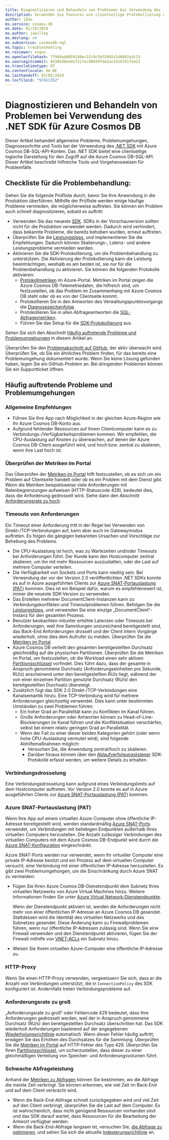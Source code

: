```yaml
---
title: Diagnostizieren und Behandeln von Problemen bei Verwendung des .NET SDK für Azure Cosmos DB
description: Verwenden Sie Features wie clientseitige Protokollierung und andere Tools von Drittanbietern, um bei Verwenden des .NET SDK Probleme im Zusammenhang mit Azure Cosmos DB zu erkennen, zu diagnostizieren und zu beheben.
author: j82w
ms.service: cosmos-db
ms.date: 01/19/2019
ms.author: jawilley
ms.devlang: c#
ms.subservice: cosmosdb-sql
ms.topic: troubleshooting
ms.reviewer: sngun
ms.openlocfilehash: 7f969ab6059140ec32c9c5bf5045c546602a3c15
ms.sourcegitcommit: 94305d8ee91f217ec98039fde2ac4326761fea22
ms.translationtype: HT
ms.contentlocale: de-DE
ms.lasthandoff: 03/05/2019
ms.locfileid: "57411352"
---
```

# <a name="diagnose-and-troubleshoot-issues-when-using-azure-cosmos-db-net-sdk"></a>Diagnostizieren und Behandeln von Problemen bei Verwendung des .NET SDK für Azure Cosmos DB
Dieser Artikel behandelt allgemeine Probleme, Problemumgehungen, Diagnoseschritte und Tools bei der Verwendung des [.NET SDK](sql-api-sdk-dotnet.md) mit Azure Cosmos DB-SQL-API-Konten.
Das .NET SDK bietet eine clientseitige logische Darstellung für den Zugriff auf die Azure Cosmos DB-SQL-API. Dieser Artikel beschreibt hilfreiche Tools und Vorgehensweisen für Problemfälle.

## <a name="checklist-for-troubleshooting-issues"></a>Checkliste für die Problembehandlung:
Gehen Sie die folgende Prüfliste durch, bevor Sie Ihre Anwendung in die Produktion überführen. Mithilfe der Prüfliste werden einige häufige Probleme vermieden, die möglicherweise auftreten. Sie können ein Problem auch schnell diagnostizieren, sobald es auftritt:

*   Verwenden Sie das neueste [SDK](https://github.com/Azure/azure-cosmos-dotnet-v2/blob/master/changelog.md). SDKs in der Vorschauversion sollten nicht für die Produktion verwendet werden. Dadurch wird verhindert, dass bekannte Probleme, die bereits behoben wurden, erneut auftreten.
*   Überprüfen Sie die [Leistungstipps](performance-tips.md), und implementieren Sie die Empfehlungen. Dadurch können Skalierungs-, Latenz- und andere Leistungsprobleme vermieden werden.
*   Aktivieren Sie die SDK-Protokollierung, um die Problembehandlung zu unterstützen. Die Aktivierung der Protokollierung kann die Leistung beeinträchtigen, weshalb es am besten ist, sie nur für die Problembehandlung zu aktivieren. Sie können die folgenden Protokolle aktivieren:
    *   [Protokollmetriken](monitor-accounts.md) im Azure-Portal. Metriken im Portal zeigen die Azure Cosmos DB-Telemetriedaten, die hilfreich sind, um festzustellen, ob das Problem im Zusammenhang mit Azure Cosmos DB steht oder ob es von der Clientseite kommt.
    *   Protokollieren Sie in den Antworten des Verwaltungspunktsvorgangs die [Diagnosezeichenfolge](https://docs.microsoft.com/dotnet/api/microsoft.azure.documents.client.resourceresponsebase.requestdiagnosticsstring?view=azure-dotnet).
    *   Protokollieren Sie in allen Abfrageantworten die [SQL-Abfragemetriken](sql-api-query-metrics.md). 
    *   Führen Sie das Setup für die [SDK-Protokollierung]( https://github.com/Azure/azure-cosmos-dotnet-v2/blob/master/docs/documentdb-sdk_capture_etl.md) aus.

Sehen Sie sich den Abschnitt [Häufig auftretende Probleme und Problemumgehungen](#common-issues-workarounds) in diesem Artikel an.

Überprüfen Sie den [Problemabschnitt auf GitHub](https://github.com/Azure/azure-cosmos-dotnet-v2/issues), der aktiv überwacht wird. Überprüfen Sie, ob Sie ein ähnliches Problem finden, für das bereits eine Problemumgehung dokumentiert wurde. Wenn Sie keine Lösung gefunden haben, legen Sie ein GitHub-Problem an. Bei dringenden Problemen können Sie ein Supportticket öffnen.


## <a name="common-issues-workarounds"></a>Häufig auftretende Probleme und Problemumgehungen

### <a name="general-suggestions"></a>Allgemeine Empfehlungen
* Führen Sie Ihre App nach Möglichkeit in der gleichen Azure-Region wie Ihr Azure Cosmos DB-Konto aus. 
* Aufgrund fehlender Ressourcen auf Ihrem Clientcomputer kann es zu Verbindungs-/Verfügbarkeitsproblemen kommen. Wir empfehlen, die CPU-Auslastung auf Knoten zu überwachen, auf denen der Azure Cosmos DB-Client ausgeführt wird, und hoch bzw. zentral zu skalieren, wenn ihre Last hoch ist.

### <a name="check-the-portal-metrics"></a>Überprüfen der Metriken im Portal
Das Überprüfen der [Metriken im Portal](monitor-accounts.md) hilft festzustellen, ob es sich um ein Problem auf Clientseite handelt oder ob es ein Problem mit dem Dienst gibt. Wenn die Metriken beispielsweise viele Anforderungen mit Ratenbegrenzungen aufweisen (HTTP-Statuscode 429), bedeutet dies, dass die Anforderung gedrosselt wird. Siehe dann den Abschnitt [Anforderungsrate zu hoch]. 

### <a name="request-timeouts"></a>Timeouts von Anforderungen
Ein Timeout einer Anforderung tritt in der Regel bei Verwenden von Direkt-/TCP-Verbindungen auf, kann aber auch im Gatewaymodus auftreten. Es folgen die gängigen bekannten Ursachen und Vorschläge zur Behebung des Problems.

* Die CPU-Auslastung ist hoch, was zu Wartezeiten und/oder Timeouts bei Anforderungen führt. Der Kunde kann den Hostcomputer zentral skalieren, um ihn mit mehr Ressourcen auszustatten, oder die Last auf mehrere Computer verteilen.
* Die Verfügbarkeit von Sockets und Ports kann niedrig sein. Bei Verwendung der vor der Version 2.0 veröffentlichten .NET SDKs konnte es auf in Azure ausgeführten Clients zur [Azure SNAT-Portauslastung (PAT)] kommen. Dies ist ein Beispiel dafür, warum es empfehlenswert ist, immer die neueste SDK-Version zu verwenden.
* Das Erstellen mehrerer DocumentClient-Instanzen kann zu Verbindungskonflikten und Timeoutproblemen führen. Befolgen Sie die [Leistungstipps](performance-tips.md), und verwenden Sie eine einzige „DocumentClient“-Instanz für den gesamten Prozess.
* Benutzer beobachten mitunter erhöhte Latenzen oder Timeouts bei Anforderungen, weil ihre Sammlungen unzureichend bereitgestellt sind, das Back-End Anforderungen drosselt und der Client intern Vorgänge wiederholt, ohne dies dem Aufrufer zu melden. Überprüfen Sie die [Metriken im Portal](monitor-accounts.md).
* Azure Cosmos DB verteilt den gesamten bereitgestellten Durchsatz gleichmäßig auf die physischen Partitionen. Überprüfen Sie die Metriken im Portal, um festzustellen, ob die Workload einen sehr aktiven [Partitionsschlüssel](partition-data.md) vorfindet. Dies führt dazu, dass der gesamte in Anspruch genommene Durchsatz (Anforderungseinheiten pro Sekunde, RU/s) anscheinend unter den bereitgestellten RU/s liegt, während der von einer einzelnen Partition genutzte Durchsatz (RU/s) den bereitgestellten Durchsatz übersteigt. 
* Zusätzlich fügt das SDK 2.0 Direkt-/TCP-Verbindungen eine Kanalsemantik hinzu. Eine TCP-Verbindung wird für mehrere Anforderungen gleichzeitig verwendet. Dies kann unter bestimmten Umständen zu zwei Problemen führen:
    * Ein hoher Grad an Parallelität kann zu Konflikten im Kanal führen.
    * Große Anforderungen oder Antworten können zu Head-of-Line-Blockierungen im Kanal führen und die Konfliktsituation verschärfen, selbst bei einem relativ geringen Grad an Parallelität.
    * Wenn der Fall zu einer dieser beiden Kategorien gehört (oder wenn hohe CPU-Auslastung vermutet wird), sind folgende Abhilfemaßnahmen möglich:
        * Versuchen Sie, die Anwendung zentral/hoch zu skalieren.
        * Darüber hinaus können über den [Ablaufverfolgungslistener](https://github.com/Azure/azure-cosmosdb-dotnet/blob/master/docs/documentdb-sdk_capture_etl.md) SDK-Protokolle erfasst werden, um weitere Details zu erhalten.

### <a name="connection-throttling"></a>Verbindungsdrosselung
Eine Verbindungsdrosselung kann aufgrund eines Verbindungslimits auf dem Hostcomputer auftreten. Vor Version 2.0 konnte es auf in Azure ausgeführten Clients zur [Azure SNAT-Portauslastung (PAT)] kommen.

### <a name="snat"></a>Azure SNAT-Portauslastung (PAT)

Wenn Ihre App auf einem virtuellen Azure-Computer ohne öffentliche IP-Adresse bereitgestellt wird, werden standardmäßig [Azure SNAT-Ports](https://docs.microsoft.com/azure/load-balancer/load-balancer-outbound-connections#preallocatedports) verwendet, um Verbindungen mit beliebigen Endpunkten außerhalb Ihres virtuellen Computers herzustellen. Die Anzahl zulässiger Verbindungen des virtuellen Computers mit dem Azure Cosmos DB-Endpunkt wird durch die [Azure SNAT-Konfiguration](https://docs.microsoft.com/azure/load-balancer/load-balancer-outbound-connections#preallocatedports) eingeschränkt.

 Azure SNAT-Ports werden nur verwendet, wenn Ihr virtueller Computer eine private IP-Adresse besitzt und ein Prozess auf dem virtuellen Computer versucht, eine Verbindung mit einer öffentlichen IP-Adresse herzustellen. Es gibt zwei Problemumgehungen, um die Einschränkung durch Azure SNAT zu vermeiden:

* Fügen Sie Ihren Azure Cosmos DB-Dienstendpunkt dem Subnetz Ihres virtuellen Netzwerks von Azure Virtual Machines hinzu. Weitere Informationen finden Sie unter [Azure Virtual Network-Dienstendpunkte](https://docs.microsoft.com/azure/virtual-network/virtual-network-service-endpoints-overview). 

    Wenn der Dienstendpunkt aktiviert ist, werden die Anforderungen nicht mehr von einer öffentlichen IP-Adresse an Azure Cosmos DB gesendet. Stattdessen wird die Identität des virtuellen Netzwerks und des Subnetzes gesendet. Diese Änderung kann zu Firewallproblemen führen, wenn nur öffentliche IP-Adressen zulässig sind. Wenn Sie eine Firewall verwenden und den Dienstendpunkt aktivieren, fügen Sie der Firewall mithilfe von [VNET-ACLs](https://docs.microsoft.com/azure/virtual-network/virtual-networks-acl) ein Subnetz hinzu.
* Weisen Sie Ihrem virtuellen Azure-Computer eine öffentliche IP-Adresse zu.

### <a name="http-proxy"></a>HTTP-Proxy
Wenn Sie einen HTTP-Proxy verwenden, vergewissern Sie sich, dass er die Anzahl von Verbindungen unterstützt, die in `ConnectionPolicy` des SDK konfiguriert ist.
Andernfalls treten Verbindungsprobleme auf.

### Anforderungsrate zu groß<a name="request-rate-too-large"></a>
„Anforderungsrate zu groß“ oder Fehlercode 429 bedeutet, dass Ihre Anforderungen gedrosselt werden, weil der in Anspruch genommene Durchsatz (RU/s) den bereitgestellten Durchsatz überschritten hat. Das SDK wiederholt Anforderungen basierend auf der angegebenen [Wiederholungsrichtlinie](https://docs.microsoft.com/dotnet/api/microsoft.azure.documents.client.connectionpolicy.retryoptions?view=azure-dotnet) automatisch. Wenn dieser Fehler häufig auftritt, erwägen Sie das Erhöhen des Durchsatzes für die Sammlung. Überprüfen Sie die [Metriken im Portal](use-metrics.md) auf HTTP-Fehler des Typs 429. Überprüfen Sie Ihren [Partitionsschlüssel](https://docs.microsoft.com/azure/cosmos-db/partitioning-overview#choose-partitionkey), um sicherzustellen, dass dieser zu einer gleichmäßigen Verteilung von Speicher- und Anforderungsvolumen führt. 

### <a name="slow-query-performance"></a>Schwache Abfrageleistung
Anhand der [Metriken zu Abfragen](sql-api-query-metrics.md) können Sie bestimmen, wo die Abfrage die meiste Zeit verbringt. Sie können erkennen, wie viel Zeit im Back-End und auf dem Client verbracht wird.
* Wenn die Back-End-Abfrage schnell zurückgegeben wird und viel Zeit auf den Client verbringt, überprüfen Sie die Last auf dem Computer. Es ist wahrscheinlich, dass nicht genügend Ressourcen vorhanden sind und das SDK darauf wartet, dass Ressourcen für die Bearbeitung der Antwort verfügbar werden.
* Wenn die Back-End-Abfrage langsam ist, versuchen Sie, [die Abfrage zu optimieren](optimize-cost-queries.md), und sehen Sie sich die aktuelle [Indexierungsrichtlinie](index-overview.md) an. 

 <!--Anchors-->
[Common issues and workarounds]: #common-issues-workarounds
[Enable client SDK logging]: #logging
[Anforderungsrate zu hoch]: #request-rate-too-large
[Request Timeouts]: #request-timeouts
[Azure SNAT-Portauslastung (PAT)]: #snat
[Production check list]: #production-check-list


